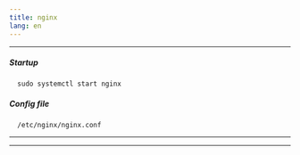 ```yaml
---
title: nginx
lang: en
---
```


***

##### Startup
```
  sudo systemctl start nginx
```

##### Config file
```
  /etc/nginx/nginx.conf
```

***
***